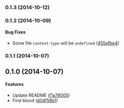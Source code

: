 <a name="0.1.3"></a>
### 0.1.3 (2014-10-12)


<a name="0.1.2"></a>
### 0.1.2 (2014-10-09)


#### Bug Fixes

* Some file `content-type` will be `undefined` ([455efbe4](https://github.com/netputer/connect-weinre-injector/commit/455efbe4818c90d476690999814bac82e8ad612c))


<a name="0.1.1"></a>
### 0.1.1 (2014-10-07)


<a name="0.1.0"></a>
## 0.1.0 (2014-10-07)


#### Features

* Update README ([f1a78005](https://github.com/netputer/connect-weinre-injector/commit/f1a780058e5c1408348ae8b4c559b8dc2ab231e4))
* First blood ([d04f58b1](https://github.com/netputer/connect-weinre-injector/commit/d04f58b1ad4501392b207490578dee1b57d1e346))


